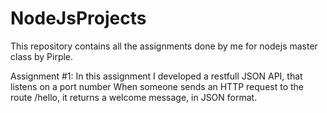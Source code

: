 # NodeJsProjects
This repository contains all the assignments done by me for nodejs master class by Pirple.

Assignment #1: In this assignment I developed a restfull JSON API, that listens on a port number When someone sends an HTTP request to the route /hello, it returns a welcome message, in JSON format.


